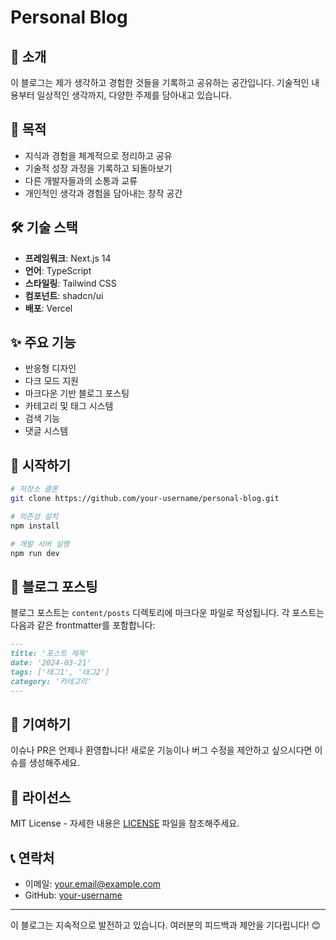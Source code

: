 # Personal Blog

## 🌟 소개

이 블로그는 제가 생각하고 경험한 것들을 기록하고 공유하는 공간입니다. 기술적인 내용부터 일상적인 생각까지, 다양한 주제를 담아내고 있습니다. 

## 🎯 목적

- 지식과 경험을 체계적으로 정리하고 공유
- 기술적 성장 과정을 기록하고 되돌아보기
- 다른 개발자들과의 소통과 교류
- 개인적인 생각과 경험을 담아내는 창작 공간

## 🛠 기술 스택

- **프레임워크**: Next.js 14
- **언어**: TypeScript
- **스타일링**: Tailwind CSS
- **컴포넌트**: shadcn/ui
- **배포**: Vercel

## ✨ 주요 기능

- 반응형 디자인
- 다크 모드 지원
- 마크다운 기반 블로그 포스팅
- 카테고리 및 태그 시스템
- 검색 기능
- 댓글 시스템

## 🚀 시작하기

```bash
# 저장소 클론
git clone https://github.com/your-username/personal-blog.git

# 의존성 설치
npm install

# 개발 서버 실행
npm run dev
```

## 📝 블로그 포스팅

블로그 포스트는 `content/posts` 디렉토리에 마크다운 파일로 작성됩니다. 각 포스트는 다음과 같은 frontmatter를 포함합니다:

```markdown
---
title: '포스트 제목'
date: '2024-03-21'
tags: ['태그1', '태그2']
category: '카테고리'
---
```

## 🤝 기여하기

이슈나 PR은 언제나 환영합니다! 새로운 기능이나 버그 수정을 제안하고 싶으시다면 이슈를 생성해주세요.

## 📄 라이선스

MIT License - 자세한 내용은 [LICENSE](LICENSE) 파일을 참조해주세요.

## 📞 연락처

- 이메일: your.email@example.com
- GitHub: [your-username](https://github.com/your-username)

---

이 블로그는 지속적으로 발전하고 있습니다. 여러분의 피드백과 제안을 기다립니다! 😊 